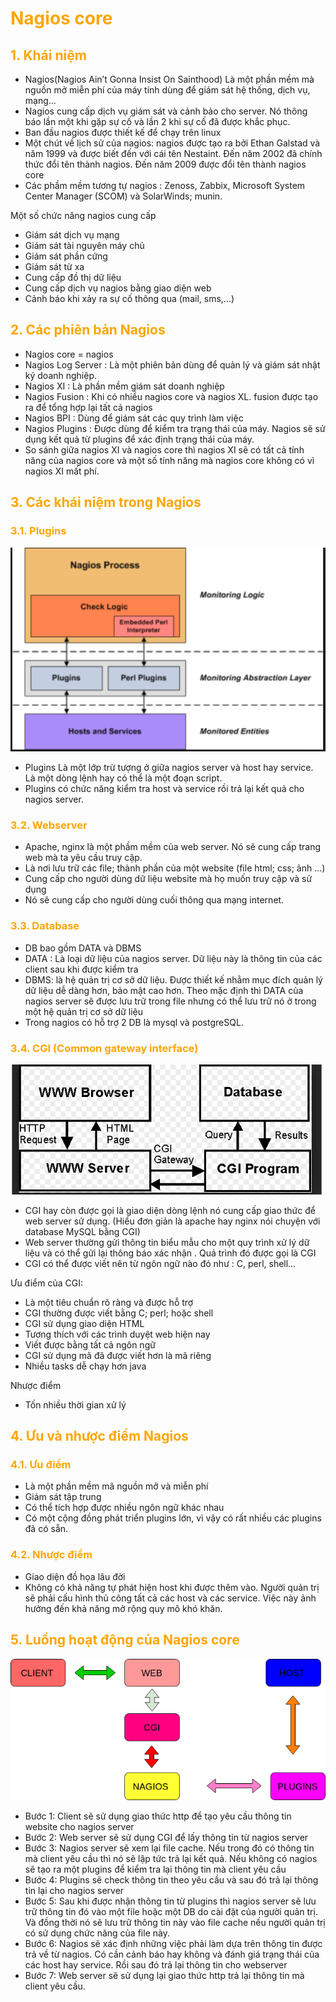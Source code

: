<h1 style="color:orange">Nagios core</h1>
<h2 style="color:orange">1. Khái niệm</h2>

- Nagios(Nagios Ain’t Gonna Insist On Sainthood) Là một phần mềm mà nguồn mở miễn phí của máy tính dùng để giám sát hệ thống, dịch vụ, mạng...
- Nagios cung cấp dịch vụ giám sát và cảnh bảo cho server. Nó thông báo lần một khi gặp sự cố và lần 2 khi sự cố đã được khắc phục.
- Ban đầu nagios được thiết kế để chạy trên linux
- Một chút về lịch sử của nagios: nagios được tạo ra bởi Ethan Galstad và năm 1999 và được biết đến với cái tên Nestaint. Đến năm 2002 đã chính thức đổi tên thành nagios. Đến năm 2009 được đổi tên thành nagios core
- Các phầm mềm tương tự nagios : Zenoss, Zabbix, Microsoft System Center Manager (SCOM) và SolarWinds; munin.

Một số chức năng nagios cung cấp<br>
- Giám sát dịch vụ mạng
- Giám sát tài nguyên máy chủ
- Giám sát phần cứng
- Giám sát từ xa
- Cung cấp đồ thị dữ liệu
- Cung cấp dịch vụ nagios bằng giao diện web
- Cảnh báo khi xảy ra sự cố thông qua (mail, sms,...)
<h2 style="color:orange">2. Các phiên bản Nagios</h2>

- Nagios core = nagios
- Nagios Log Server : Là một phiên bản dùng để quản lý và giám sát nhật ký doanh nghiệp.
- Nagios XI : Là phần mềm giám sát doanh nghiệp
- Nagios Fusion : Khi có nhiều nagios core và nagios XL. fusion được tạo ra để tổng hợp lại tất cả nagios
- Nagios BPI : Dùng để giám sát các quy trình làm việc
- Nagios Plugins : Được dùng để kiểm tra trạng thái của máy. Nagios sẽ sử dụng kết quả từ plugins để xác định trạng thái của máy.
- So sánh giữa nagios XI và nagios core thì nagios XI sẽ có tất cả tính năng của nagios core và một số tính năng mà nagios core không có vì nagios XI mất phí.
<h2 style="color:orange">3. Các khái niệm trong Nagios</h2>
<h3 style="color:orange">3.1. Plugins</h3>

![nagios1](../img/nagios1.png)<br>
- Plugins Là một lớp trừ tượng ở giữa nagios server và host hay service. Là một dòng lệnh hay có thể là một đoạn script. <br>
- Plugins có chức năng kiểm tra host và service rồi trả lại kết quả cho nagios server.
<h3 style="color:orange">3.2. Webserver</h3>

- Apache, nginx là một phầm mềm của web server. Nó sẽ cung cấp trang web mà ta yêu cầu truy cập.
- Là nơi lưu trữ các file; thành phần của một website (file html; css; ảnh ...)
- Cung cấp cho người dùng dữ liệu website mà họ muốn truy cập và sử dụng
- Nó sẽ cung cấp cho người dùng cuối thông qua mạng internet.
<h3 style="color:orange">3.3. Database</h3>

- DB bao gồm DATA và DBMS
- DATA : Là loại dữ liệu của nagios server. Dữ liệu này là thông tin của các client sau khi được kiểm tra
- DBMS: là hệ quản trị cơ sở dữ liệu. Được thiết kế nhằm mục đích quản lý dữ liệu dễ dàng hơn, bảo mật cao hơn. Theo mặc định thì DATA của nagios server sẽ được lưu trữ trong file nhưng có thể lưu trữ nó ở trong một hệ quản trị cơ sở dữ liệu
- Trong nagios có hỗ trợ 2 DB là mysql và postgreSQL.
<h3 style="color:orange">3.4. CGI (Common gateway interface)</h3>

![nagios2](../img/nagios2.png)<br>
- CGI hay còn được gọi là giao diện dòng lệnh nó cung cấp giao thức để web server sử dụng. (Hiểu đơn giản là apache hay nginx nói chuyện với database MySQL bằng CGI)
- Web server thường gửi thông tin biểu mẫu cho một quy trình xử lý dữ liệu và có thể gửi lại thông báo xác nhận . Quá trình đó được gọi là CGI
- CGI có thể được viết nên từ ngôn ngữ nào đó như : C, perl, shell…

Ưu điểm của CGI:<br>
- Là một tiêu chuẩn rõ ràng và được hỗ trợ
- CGI thường được viết bằng C; perl; hoặc shell
- CGI sử dụng giao diện HTML
- Tương thích với các trình duyệt web hiện nay
- Viết được bằng tất cả ngôn ngữ
- CGI sử dụng mã đã được viết hơn là mã riêng
- Nhiều tasks dễ chạy hơn java<br>

Nhược điểm<br>
- Tốn nhiều thời gian xử lý
<h2 style="color:orange">4. Ưu và nhược điểm Nagios</h2>
<h3 style="color:orange">4.1. Ưu điểm</h3>

- Là một phần mềm mã nguồn mở và miễn phí
- Giám sát tập trung
- Có thể tích hợp được nhiều ngôn ngữ khác nhau
- Có một cộng đồng phát triển plugins lớn, vì vậy có rất nhiều các plugins đã có sẵn.
<h3 style="color:orange">4.2. Nhược điểm</h3>

- Giao diện đồ họa lâu đời
- Không có khả năng tự phát hiện host khi được thêm vào. Người quản trị sẽ phải cấu hình thủ công tất cả các host và các service. Việc này ảnh hưởng đến khả năng mở rộng quy mô khó khăn.
<h2 style="color:orange">5. Luồng hoạt động của Nagios core</h2>

![nagios3](../img/nagios3.png)<br>
- Bước 1: Client sẽ sử dụng giao thức http để tạo yêu cầu thông tin website cho nagios server
- Bước 2: Web server sẽ sử dụng CGI để lấy thông tin từ nagios server
- Bước 3: Nagios server sẽ xem lại file cache. Nếu trong đó có thông tin mà client yêu cầu thì nó sẽ lập tức trả lại kết quả. Nếu không có nagios sẽ tạo ra một plugins để kiểm tra lại thông tin mà client yêu cầu
- Bước 4: Plugins sẽ check thông tin theo yêu cầu và sau đó trả lại thông tin lại cho nagios server
- Bước 5: Sau khi được nhận thông tin từ plugins thì nagios server sẽ lưu trữ thông tin đó vào một file hoặc một DB do cài đặt của người quản trị. Và đồng thời nó sẽ lưu trữ thông tin này vào file cache nếu người quản trị có sử dụng chức năng của file này.
- Bước 6: Nagios sẽ xác định những việc phải làm dựa trên thông tin được trả về từ nagios. Có cần cảnh báo hay không và đánh giá trạng thái của các host hay service. Rồi sau đó trả lại thông tin cho webserver
- Bước 7: Web server sẽ sử dụng lại giao thức http trả lại thông tin mà client yêu cầu.